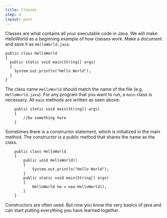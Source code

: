 ```yaml
---
title: Classes
step: 4
layout: post
---
```


Classes are what contains all your executable code in Java. We will make HelloWorld as a beginning example of how
classes work. Make a document and save it as `HelloWorld.java`.

    public class HelloWorld
    {
      public static void main(String[] args)
      {
        System.out.println("Hello World");
      }
    }

The class name `HelloWorld` should match the name of the file (e.g. `HelloWorld.java`). For any program that you want to 
run, a `main` class is necessary. All `main` methods are written as seen above:

        public static void main(String[] args)
        {
            //Do something here
        }

Sometimes there is a constructor statement, which is initialized in the main method. The constructor is a public method that
shares the name as the class.

        public class HelloWorld
        {
            public void HelloWorld()
            {
                System.out.println("Hello World");
            }
            public static void main(String[] args)
            {
                HelloWorld hw = new HelloWorld();
            }
        }

Constructors are often used. But now you know the very basics of java and can start putting everything you have learned together.
